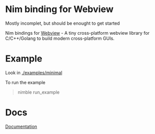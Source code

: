 # Nim binding for Webview

Mostly incomplet, but should be enought to get started

Nim bindings for [Webview](https://github.com/webview/webview) - A tiny cross-platform webview library for C/C++/Golang to build modern cross-platform GUIs.

# Example

Look in [./examples/minimal](./examples/minimal/)

To run the example

> nimble run_example

# Docs

[Documentation](./docs/webview.html)

